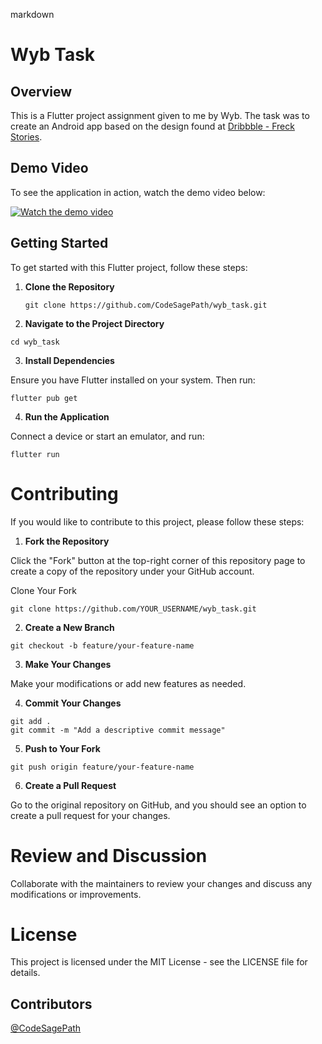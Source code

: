 markdown

# Wyb Task

## Overview

This is a Flutter project assignment given to me by Wyb. The task was to create an Android app based on the design found at [Dribbble - Freck Stories](https://dribbble.com/shots/24353217-Freck-Stories). 

## Demo Video

To see the application in action, watch the demo video below:

<!-- [![Watch the demo video](https://img.youtube.com/vi/VIDEO_ID/0.jpg)](https://github.com/CodeSagePath/wyb_task/blob/master/demo%20video/Wyb%20Stories%20Demo.mp4) -->
[![Watch the demo video](https://img.youtube.com/vi/VIDEO_ID/0.jpg)](https://github.com/user-attachments/assets/528612f6-33e7-4742-aa92-6e0784e806b0)
<!-- *Note: Replace `VIDEO_ID` with an actual video ID if you have a YouTube thumbnail.* -->

## Getting Started

To get started with this Flutter project, follow these steps:

1. **Clone the Repository**

   ```
   git clone https://github.com/CodeSagePath/wyb_task.git
   ```

2. **Navigate to the Project Directory**
```
cd wyb_task
```

3. **Install Dependencies**

Ensure you have Flutter installed on your system. Then run:

```
flutter pub get
```

4. **Run the Application**

Connect a device or start an emulator, and run:

```
flutter run
```

# Contributing
If you would like to contribute to this project, please follow these steps:

1. **Fork the Repository**

Click the "Fork" button at the top-right corner of this repository page to create a copy of the repository under your GitHub account.

Clone Your Fork

```
git clone https://github.com/YOUR_USERNAME/wyb_task.git
```


2. **Create a New Branch**
```
git checkout -b feature/your-feature-name
```

3. **Make Your Changes**

Make your modifications or add new features as needed.

4. **Commit Your Changes**
```
git add .
git commit -m "Add a descriptive commit message"
```

5. **Push to Your Fork**
```
git push origin feature/your-feature-name
```

6. **Create a Pull Request**

Go to the original repository on GitHub, and you should see an option to create a pull request for your changes.

# Review and Discussion

Collaborate with the maintainers to review your changes and discuss any modifications or improvements.

# License
This project is licensed under the MIT License - see the LICENSE file for details.

## Contributors

[@CodeSagePath](https://github.com/CodeSagePath)
